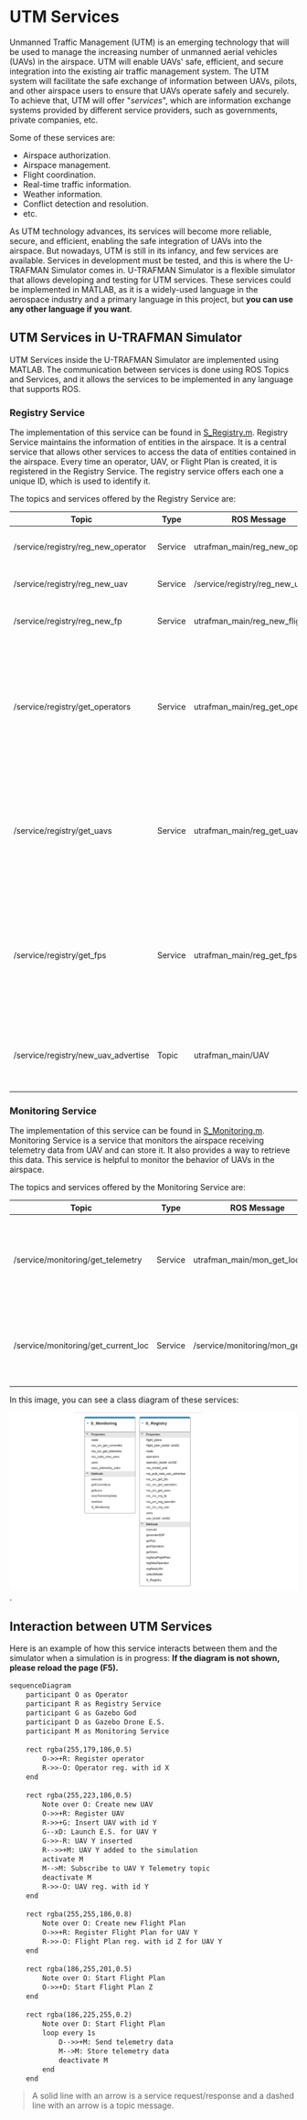 # UTM Services
Unmanned Traffic Management (UTM) is an emerging technology that will be used to manage the increasing number of unmanned aerial vehicles (UAVs) in the airspace. UTM will enable UAVs' safe, efficient, and secure integration into the existing air traffic management system. The UTM system will facilitate the safe exchange of information between UAVs, pilots, and other airspace users to ensure that UAVs operate safely and securely. To achieve that, UTM will offer "_services_", which are information exchange systems provided by different service providers, such as governments, private companies, etc. 

Some of these services are:
- Airspace authorization.
- Airspace management.
- Flight coordination.
- Real-time traffic information.
- Weather information.
- Conflict detection and resolution.
- etc.

As UTM technology advances, its services will become more reliable, secure, and efficient, enabling the safe integration of UAVs into the airspace. But nowadays, UTM is still in its infancy, and few services are available. Services in development must be tested, and this is where the U-TRAFMAN Simulator comes in. U-TRAFMAN Simulator is a flexible simulator that allows developing and testing for UTM services. These services could be implemented in MATLAB, as it is a widely-used language in the aerospace industry and a primary language in this project, but **you can use any other language if you want**.
<!-- In this 1.0 version, U-TRAFMAN does not offers any UTM service. It just offer a way to implement them. However, in the next versions, some UTM services will be implemented.  -->

## UTM Services in U-TRAFMAN Simulator
UTM Services inside the U-TRAFMAN Simulator are implemented using MATLAB. The communication between services is done using ROS Topics and Services, and it allows the services to be implemented in any language that supports ROS.

### Registry Service
The implementation of this service can be found in [S_Registry.m](https://github.com/I3A-NavSys/utrafman_sim/blob/main/src/matlab/classes/S_Registry.m). Registry Service maintains the information of entities in the airspace. It is a central service that allows other services to access the data of entities contained in the airspace. Every time an operator, UAV, or Flight Plan is created, it is registered in the Registry Service. The registry service offers each one a unique ID, which is used to identify it.

The topics and services offered by the Registry Service are:

<table>
    <thead>
        <tr>
            <th>Topic</th>
            <th>Type</th>
            <th>ROS Message</th>
            <th>Description</th>
        </tr>
    </thead>
    <tr>
        <td>/service/registry/reg_new_operator</td>
        <td>Service</td>
        <td>utrafman_main/reg_new_operator</td>
        <td>Used to register a new operator</td>
    </tr>
    <tr>
        <td>/service/registry/reg_new_uav</td>
        <td>Service</td>
        <td>/service/registry/reg_new_uav</td>
        <td>Used to register a new UAV</td>
    </tr>
    <tr>
        <td>/service/registry/reg_new_fp</td>
        <td>Service</td>
        <td>utrafman_main/reg_new_flightplan</td>
        <td>Used to register a new FlightPlan</td>
    </tr>
    <tr>
        <td>/service/registry/get_operators</td>
        <td>Service</td>
        <td>utrafman_main/reg_get_operators</td>
        <td>Used to get a list of operators. If an operatorId is specified, the requested only retrieves information about this operator</td>
    </tr>
    <tr>
        <td>/service/registry/get_uavs</td>
        <td>Service</td>
        <td>utrafman_main/reg_get_uavs</td>
        <td>Used to get a list of UAVs. If an uavId is specified, the requested only retrieves information about this UAV</td>
    </tr>
    <tr>
        <td>/service/registry/get_fps</td>
        <td>Service</td>
        <td>utrafman_main/reg_get_fps</td>
        <td>Used to get a list of Flight Plans. If an fpId is specified, the requested only retrieves information about this Flight Plan</td>
    </tr>
    <tr>
        <td>/service/registry/new_uav_advertise</td>
        <td>Topic</td>
        <td>utrafman_main/UAV</td>
        <td>A new message is published when a new UAV is signed in the registry</td>
    </tr>
</table>

### Monitoring Service
The implementation of this service can be found in [S_Monitoring.m](https://github.com/I3A-NavSys/utrafman_sim/blob/main/src/matlab/classes/S_Monitoring.m). Monitoring Service is a service that monitors the airspace receiving telemetry data from UAV and can store it. It also provides a way to retrieve this data. This service is helpful to monitor the behavior of UAVs in the airspace.

The topics and services offered by the Monitoring Service are:
<table>
    <thead>
        <tr>
            <th>Topic</th>
            <th>Type</th>
            <th>ROS Message</th>
            <th>Description</th>
        </tr>
    </thead>
    <tr>
        <td>/service/monitoring/get_telemetry</td>
        <td>Service</td>
        <td>utrafman_main/mon_get_locs</td>
        <td>Used to get the telemetry data of a UAV. An uavId is mandatory to be specified.</td>
    </tr>
    <tr>
        <td>/service/monitoring/get_current_loc</td>
        <td>Service</td>
        <td>/service/monitoring/mon_get_locs</td>
        <td>Used to get the current location of a UAV. An uavid is mandatory to be specified.</td>
    </tr>
</table>

In this image, you can see a class diagram of these services:

![Class diagram](./diagrams/services-diagram.png 'Services class diagram  ').

## Interaction between UTM Services
Here is an example of how this service interacts between them and the simulator when a simulation is in progress:
**If the diagram is not shown, please reload the page (F5).**

```mermaid
sequenceDiagram
    participant O as Operator
    participant R as Registry Service
    participant G as Gazebo God
    participant D as Gazebo Drone E.S.
    participant M as Monitoring Service

    rect rgba(255,179,186,0.5)
        O->>+R: Register operator
        R->>-O: Operator reg. with id X
    end

    rect rgba(255,223,186,0.5)
        Note over O: Create new UAV
        O->>+R: Register UAV
        R->>+G: Insert UAV with id Y
        G--xD: Launch E.S. for UAV Y
        G->>-R: UAV Y inserted
        R-->>+M: UAV Y added to the simulation
        activate M
        M-->M: Subscribe to UAV Y Telemetry topic
        deactivate M
        R->>-O: UAV reg. with id Y
    end

    rect rgba(255,255,186,0.8)
        Note over O: Create new Flight Plan
        O->>+R: Register Flight Plan for UAV Y
        R->>-O: Flight Plan reg. with id Z for UAV Y
    end

    rect rgba(186,255,201,0.5)
        Note over O: Start Flight Plan
        O->>+D: Start Flight Plan Z
    end

    rect rgba(186,225,255,0.2)
        Note over D: Start Flight Plan
        loop every 1s
            D-->>+M: Send telemetry data
            M-->M: Store telemetry data
            deactivate M
        end
    end
```
> A solid line with an arrow is a service request/response and a dashed line with an arrow is a topic message.